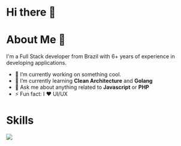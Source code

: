 <h1>Hi there 👋</h1>
<h1>About Me 🔎</h1>
<p>I'm a Full Stack developer from Brazil with 6+ years of experience in developing applications.</p>
<ul>
  <li>🔭 I’m currently working on something cool.</li>
  <li>🌱 I’m currently learning <b>Clean Architecture</b> and <b>Golang</b></li>
  <li>💬 Ask me about anything related to <b>Javascript</b> or <b>PHP</b></li>
  <li>⚡ Fun fact: I ❤️ UI/UX</li>
</ul>
<h1>Skills</h1>
<p align="left">
  <img src="https://skillicons.dev/icons?i=javascript,vue,nuxt,react,next,nodejs,php,jquery,wordpress,mysql,mongo,postgres,firebase,supabase,docker,sequelize,prisma,pinia,tailwind,bootstrap,git,github,bitbucket,figma,xd,photoshop,illustrator,aftereffects,premiere," />
</p>
